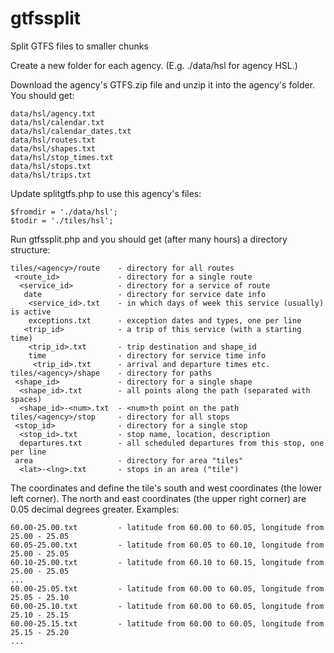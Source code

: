 gtfssplit
=========

Split GTFS files to smaller chunks


Create a new folder for each agency. (E.g. ./data/hsl for agency HSL.)

Download the agency's GTFS.zip file and unzip it into the agency's folder.
You should get:

	data/hsl/agency.txt
	data/hsl/calendar.txt
	data/hsl/calendar_dates.txt
	data/hsl/routes.txt
	data/hsl/shapes.txt
	data/hsl/stop_times.txt
	data/hsl/stops.txt
	data/hsl/trips.txt

Update splitgtfs.php to use this agency's files:

	$fromdir = './data/hsl';
	$todir = './tiles/hsl';

Run gtfssplit.php and you should get (after many hours) a directory structure:

	tiles/<agency>/route	- directory for all routes
	 <route_id>				- directory for a single route
	  <service_id>			- directory for a service of route
	   date					- directory for service date info
	    <service_id>.txt	- in which days of week this service (usually) is active
	    exceptions.txt		- exception dates and types, one per line
	   <trip_id>			- a trip of this service (with a starting time)
	    <trip_id>.txt		- trip destination and shape_id
	    time				- directory for service time info
	     <trip_id>.txt		- arrival and departure times etc.
	tiles/<agency>/shape	- directory for paths
	 <shape_id>				- directory for a single shape
	  <shape_id>.txt		- all points along the path (separated with spaces)
	  <shape_id>-<num>.txt	- <num>th point on the path
	tiles/<agency>/stop		- directory for all stops
	 <stop_id>				- directory for a single stop
	  <stop_id>.txt			- stop name, location, description
	  departures.txt		- all scheduled departures from this stop, one per line
	 area					- directory for area "tiles"
	  <lat>-<lng>.txt		- stops in an area ("tile")

The coordinates <lat> and <lng> define the tile's south and west coordinates (the
lower left corner). The north and east coordinates (the upper right corner) are
0.05 decimal degrees greater. Examples:

	60.00-25.00.txt			- latitude from 60.00 to 60.05, longitude from 25.00 - 25.05
	60.05-25.00.txt			- latitude from 60.05 to 60.10, longitude from 25.00 - 25.05
	60.10-25.00.txt			- latitude from 60.10 to 60.15, longitude from 25.00 - 25.05
	...
	60.00-25.05.txt			- latitude from 60.00 to 60.05, longitude from 25.05 - 25.10
	60.00-25.10.txt			- latitude from 60.00 to 60.05, longitude from 25.10 - 25.15
	60.00-25.15.txt			- latitude from 60.00 to 60.05, longitude from 25.15 - 25.20
	...


